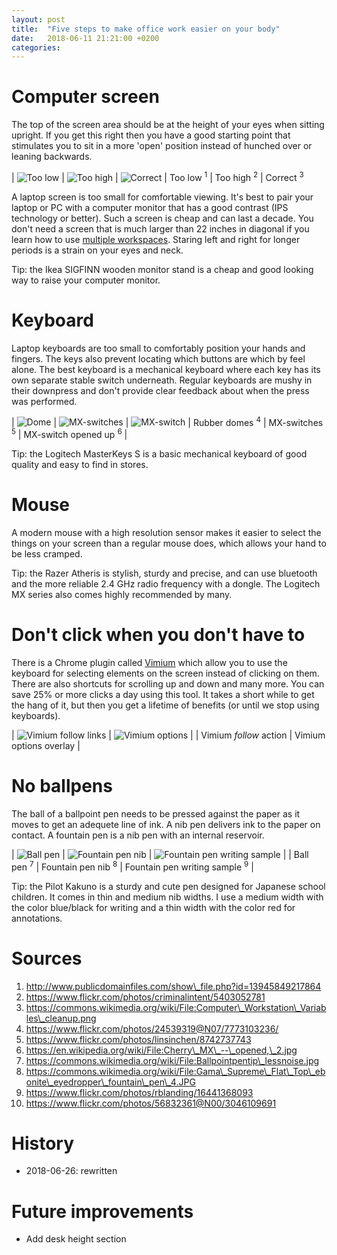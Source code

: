 ```yaml
---
layout: post
title:  "Five steps to make office work easier on your body"
date:   2018-06-11 21:21:00 +0200
categories:
---
```

# Computer screen

The top of the screen area should be at the height of your eyes when sitting upright. If you get this right then you have a good starting point that stimulates you to sit in a more 'open' position instead of hunched over or leaning backwards.

| ![Too low](/blog/assets/img/computer-screen-too-low.jpg?v3) | ![Too high](/blog/assets/img/computer-screen-too-high.jpg?v3) | ![Correct](/blog/assets/img/computer-screen-correct.jpg?v2)
| Too low <sup>1</sup> | Too high <sup>2</sup> | Correct <sup>3</sup>

A laptop screen is too small for comfortable viewing. It's best to pair your laptop or PC with a computer monitor that has a good contrast (IPS technology or better). Such a screen is cheap and can last a decade. You don't need a screen that is much larger than 22 inches in diagonal if you learn how to use [multiple workspaces](gnome-shell). Staring left and right for longer periods is a strain on your eyes and neck.

Tip: the Ikea SIGFINN wooden monitor stand is a cheap and good looking way to raise your computer monitor.

# Keyboard

Laptop keyboards are too small to comfortably position your hands and fingers. The keys also prevent locating which buttons are which by feel alone. The best keyboard is a mechanical keyboard where each key has its own separate stable switch underneath. Regular keyboards are mushy in their downpress and don't provide clear feedback about when the press was performed.

| ![Dome](/blog/assets/img/keyboard-rubber-dome.jpg?v2) | ![MX-switches](/blog/assets/img/keyboard-cherry-mx-switches.jpg?v2) | ![MX-switch](/blog/assets/img/keyboard-cherry-mx-switch.jpg?v3)
| Rubber domes <sup>4</sup> | MX-switches <sup>5</sup> | MX-switch opened up <sup>6</sup> |

Tip: the Logitech MasterKeys S is a basic mechanical keyboard of good quality and easy to find in stores.

# Mouse

A modern mouse with a high resolution sensor makes it easier to select the things on your screen than a regular mouse does, which allows your hand to be less cramped.

Tip: the Razer Atheris is stylish, sturdy and precise, and can use bluetooth and the more reliable 2.4 GHz radio frequency with a dongle. The Logitech MX series also comes highly recommended by many.

# Don't click when you don't have to

There is a Chrome plugin called [Vimium][vimium] which allow you to use the keyboard for selecting elements on the screen instead of clicking on them. There are also shortcuts for scrolling up and down and many more. You can save 25% or more clicks a day using this tool. It takes a short while to get the hang of it, but then you get a lifetime of benefits (or until we stop using keyboards).

| ![Vimium follow links](/blog/assets/img/vimium-follow.jpg) | ![Vimium options](/blog/assets/img/vimium-options.jpg) |
| Vimium _follow_ action | Vimium options overlay |

# No ballpens

The ball of a ballpoint pen needs to be pressed against the paper as it moves to get an adequete line of ink. A nib pen delivers ink to the paper on contact. A fountain pen is a nib pen with an internal reservoir.

| ![Ball pen](/blog/assets/img/pen-ballpen.jpg) | ![Fountain pen nib](/blog/assets/img/pen-fountain.jpg) | ![Fountain pen writing sample](/blog/assets/img/pen-fountain-writing-sample.jpg) |
| Ball pen <sup>7</sup> | Fountain pen nib <sup>8</sup> | Fountain pen writing sample <sup>9</sup> |

Tip: the Pilot Kakuno is a sturdy and cute pen designed for Japanese school children. It comes in thin and medium nib widths. I use a medium width with the color blue/black for writing and a thin width with the color red for annotations.

# Sources

1. http://www.publicdomainfiles.com/show\_file.php?id=13945849217864
1. https://www.flickr.com/photos/criminalintent/5403052781
1. https://commons.wikimedia.org/wiki/File:Computer\_Workstation\_Variables\_cleanup.png
1. https://www.flickr.com/photos/24539319@N07/7773103236/
1. https://www.flickr.com/photos/linsinchen/8742737743
1. https://en.wikipedia.org/wiki/File:Cherry\_MX\_--\_opened,\_2.jpg
1. https://commons.wikimedia.org/wiki/File:Ballpointpentip\_lessnoise.jpg
1. https://commons.wikimedia.org/wiki/File:Gama\_Supreme\_Flat\_Top\_ebonite\_eyedropper\_fountain\_pen\_4.JPG
1. https://www.flickr.com/photos/rblanding/16441368093
1. https://www.flickr.com/photos/56832361@N00/3046109691

# History

* 2018-06-26: rewritten

# Future improvements

* Add desk height section

[vimium]:           https://vimium.github.io/
[gnome-shell]:      https://commons.wikimedia.org/wiki/File:GNOME_Shell_Workspaces.png

